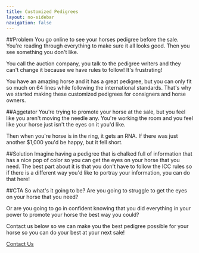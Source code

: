 ```yaml
---
title: Customized Pedigrees
layout: no-sidebar
navigation: false
---
```


##Problem
You go online to see your horses pedigree before the sale. You're reading through everything to make sure it all looks good. Then you see something you don't like.

You call the auction company, you talk to the pedigree writers and they can't change it because we have rules to follow! It's frustrating!

You have an amazing horse and it has a great pedigree, but you can only fit so much on 64 lines while following the international standards. That's why we started making these customized pedigrees for consigners and horse owners.

##Aggetator
You're trying to promote your horse at the sale, but you feel like you aren't moving the needle any. You're working the room and you feel like your horse just isn't the eyes on it you'd like.

Then when you're horse is in the ring, it gets an RNA. If there was just another $1,000 you'd be happy, but it fell short.

##Solution
Imagine having a pedigree that is chalked full of information that has a nice pop of color so you can get the eyes on your horse that you need. The best part about it is that you don't have to follow the ICC rules so if there is a different way you'd like to portray your information, you can do that here!

##CTA
So what's it going to be? Are you going to struggle to get the eyes on your horse that you need?

Or are you going to go in confident knowing that you did everything in your power to promote your horse the best way you could?

Contact us below so we can make you the best pedigree possible for your horse so you can do your best at your next sale!

<a href="/contact.html" class="button special">Contact Us</a>

